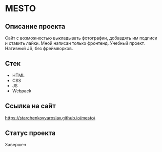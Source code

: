 # MESTO

## Описание проекта

Сайт с возможностью выкладывать фотографии, добавдять им подписи и ставить лайки.
Мной написан только фронтенд.
Учебный проект.
Нативный JS, без фреймворков.

## Стек
- HTML
- CSS
- JS
- Webpack

## Ссылка на сайт

https://starchenkovyaroslav.github.io/mesto/

## Статус проекта

Завершен
